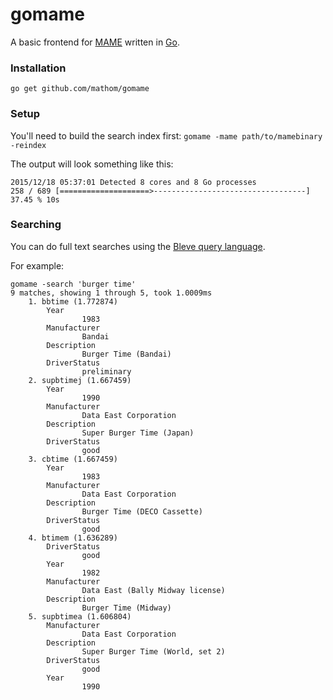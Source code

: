 # gomame
A basic frontend for [MAME](http://mamedev.org/) written in [Go](https://golang.org/).

### Installation
`go get github.com/mathom/gomame`

### Setup
You'll need to build the search index first:
`gomame -mame path/to/mamebinary -reindex`

The output will look something like this:
```
2015/12/18 05:37:01 Detected 8 cores and 8 Go processes
258 / 689 [====================>----------------------------------] 37.45 % 10s
```

### Searching
You can do full text searches using the
[Bleve query language](http://www.blevesearch.com/docs/Query-String-Query/).

For example:
```
gomame -search 'burger time'
9 matches, showing 1 through 5, took 1.0009ms
    1. bbtime (1.772874)
        Year
                1983
        Manufacturer
                Bandai
        Description
                Burger Time (Bandai)
        DriverStatus
                preliminary
    2. supbtimej (1.667459)
        Year
                1990
        Manufacturer
                Data East Corporation
        Description
                Super Burger Time (Japan)
        DriverStatus
                good
    3. cbtime (1.667459)
        Year
                1983
        Manufacturer
                Data East Corporation
        Description
                Burger Time (DECO Cassette)
        DriverStatus
                good
    4. btimem (1.636289)
        DriverStatus
                good
        Year
                1982
        Manufacturer
                Data East (Bally Midway license)
        Description
                Burger Time (Midway)
    5. supbtimea (1.606804)
        Manufacturer
                Data East Corporation
        Description
                Super Burger Time (World, set 2)
        DriverStatus
                good
        Year
                1990
```
